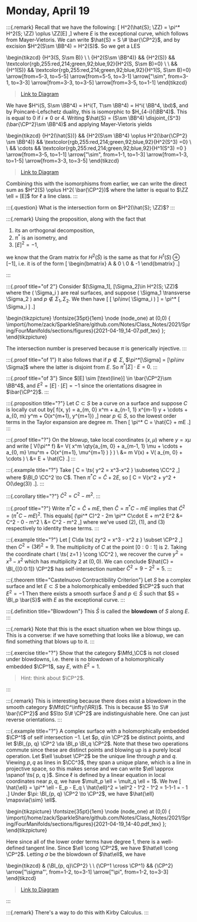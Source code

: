 # Monday, April 19


:::{.remark}
Recall that we have the following:
\[
H^2(\hat{S}; \ZZ) = \pi^* H^2(S; \ZZ) \oplus \ZZ[E]
,\]
where $E$ is the exceptional curve, which follows from Mayer-Vietoris.
We can write $\hat{S} = S \# \bar{\CP^2}$, and by excision $H^2(S\sm \BB^4) = H^2(S)$.
So we get a LES

\begin{tikzcd}
	{H^3(S, S\sm B)} \\
	\\
	{H^2(S\sm \BB^4)} && {H^2(S)} && \textcolor{rgb,255:red,214;green,92;blue,92}{H^2(S, S\sm B)=0} \\
	\\
	&& {H^1(S)} && \textcolor{rgb,255:red,214;green,92;blue,92}{H^1(S, S\sm B)=0}
	\arrow[from=5-3, to=5-5]
	\arrow[from=5-5, to=3-1]
	\arrow["\sim", from=3-1, to=3-3]
	\arrow[from=3-3, to=3-5]
	\arrow[from=3-5, to=1-1]
\end{tikzcd}

> [Link to Diagram](https://q.uiver.app/?q=WzAsNixbMiw0LCJIXjEoUykiXSxbNCw0LCJIXjEoUywgU1xcc20gQik9MCIsWzAsNjAsNjAsMV1dLFswLDIsIkheMihTXFxzbSBcXEJCXjQpIl0sWzIsMiwiSF4yKFMpIl0sWzQsMiwiSF4yKFMsIFNcXHNtIEIpPTAiLFswLDYwLDYwLDFdXSxbMCwwLCJIXjMoUywgU1xcc20gQikiXSxbMCwxXSxbMSwyXSxbMiwzLCJcXHNpbSJdLFszLDRdLFs0LDVdXQ==)

We have $H^i(S, S\sm \BB^4) = H^i(T, T\sm \BB^4) = H^i( \BB^4, \bd)$, and by Poincaré-Lefschetz duality, this is isomorphic to $H_{4-i}(\BB^4)$.
This is equal to 0 if $i\neq 0$ or $4$.
Writing $\hat{S} = (S\sm \BB^4) \disjoint_{S^3} (\bar{\CP^2}\sm \BB^4)$ and applying Mayer-Vietoris yields

\begin{tikzcd}
	{H^2(\hat{S})} && {H^2(S\sm \BB^4) \oplus H^2(\bar{\CP^2} \sm \BB^4)} && \textcolor{rgb,255:red,214;green,92;blue,92}{H^2(S^3) =0} \\
	\\
	&& \cdots && \textcolor{rgb,255:red,214;green,92;blue,92}{H^1(S^3) =0 }
	\arrow[from=3-5, to=1-1]
	\arrow["\sim", from=1-1, to=1-3]
	\arrow[from=1-3, to=1-5]
	\arrow[from=3-3, to=3-5]
\end{tikzcd}

> [Link to Diagram](https://q.uiver.app/?q=WzAsNSxbNCwyLCJIXjEoU14zKSA9MCAiLFswLDYwLDYwLDFdXSxbMCwwLCJIXjIoXFxoYXR7U30pIl0sWzIsMCwiSF4yKFNcXHNtIFxcQkJeNCkgXFxvcGx1cyBIXjIoXFxiYXJ7XFxDUF4yfSBcXHNtIFxcQkJeNCkiXSxbNCwwLCJIXjIoU14zKSA9MCIsWzAsNjAsNjAsMV1dLFsyLDIsIlxcY2RvdHMiXSxbMCwxXSxbMSwyLCJcXHNpbSJdLFsyLDNdLFs0LDBdXQ==)

Combining this with the isomorphisms from earlier, we can write the direct sum as $H^2(S) \oplus H^2( \bar{\CP^2})$ where the latter is equal to $\ZZ \ell = [E]$ for $\ell$ a line class.
:::

:::{.question}
What is the intersection form on $H^2(\hat{S}; \ZZ)$?
:::

:::{.remark}
Using the proposition, along with the fact that 

1. its an orthogonal decomposition, 
2. $\pi^*$ is an isometry, and 
3. $[E]^2 = -1$, 

we know that the Gram matrix for $H^2(\hat{S})$ is the same as that for $H^1(S) \oplus [-1]$, i.e. it is of the form
\[
\begin{bmatrix}
A & 0 
\\
0 & -1
\end{bmatrix}
.\]

:::

:::{.proof title="of 2"}
Consider $[\Sigma_1], [\Sigma_2]\in H^2(S; \ZZ)$ where the \( \Sigma_i \) are real surfaces, and suppose \( \Sigma_1 \transverse \Sigma_2 \) and $p\not\in \Sigma_1, \Sigma_2$.
We then have 
\[
[ \pi\inv( \Sigma_i ) ] = \pi^* [ \Sigma_i ] 
.\]

\begin{tikzpicture}
\fontsize{35pt}{1em} 
\node (node_one) at (0,0) { \import{/home/zack/SparkleShare/github.com/Notes/Class_Notes/2021/Spring/FourManifolds/sections/figures}{2021-04-19_14-07.pdf_tex} };
\end{tikzpicture}

The intersection number is preserved because $\pi$ is generically injective.
:::

:::{.proof title="of 1"}
It also follows that if $p\not\in \Sigma$, $\pi^*[\Sigma] = [\pi\inv \Sigma]$ where the latter is disjoint from $E$.
So $\pi^*[\Sigma] \cdot E = 0$.
:::

:::{.proof title="of 3"}
Since $[E] \sim [\text{line}] \in \bar{\CP^2}\sm \BB^4$, and $E^2 = [E] \cdot [E] = -1$ since the orientations disagree in $\bar{\CP^2}$.
:::

:::{.proposition title="?"}
Let $C \subset S$ be a curve on a surface and suppose $C$ is locally cut out by\[
f(x, y) = a_{m, 0} x^m + a_{n-1, 1} x^{m-1} y + \cdots + a_{0, m} y^m + O(x^{m+1}, y^{m+1})
,\]
near $p\in S$, so the lowest order terms in the Taylor expansion are degree $m$.
Then \[
\pi^* C = \hat{C} + mE
.\]
:::

:::{.proof title="?"}
On the blowup, take local coordinates $(x, \mu)$ where $y = x\mu$ and write
\[
V(\pi^* f) 
&= V( x^m \qty{a_{m, 0} + a_{m-1, 1} \mu + \cdots + a_{0, m} \mu^m + O(x^{m+1}, \mu^{m+1} )  } ) \\
&= m V(x) + V( a_{m, 0} + \cdots ) \\
&= E + \hat{C}
.\]
:::

:::{.example title="?"}
Take 
\[
C = \ts{ y^2 = x^3-x^2 } \subseteq \CC^2
,\] 
where $\Bl_0 \CC^2 \to C$.
Then $\pi^* C = \hat{C} + 2E$, so 
\[
C = V(x^2 + y^2 + O(\deg(3))
.\].
:::

:::{.corollary title="?"}
$\hat{C}^2 = C^2 - m^2$.
:::

:::{.proof title="?"}
Write $\pi^* C = \hat{C} + mE$, then $\hat{C} = \pi^* C - mE$ implies that $\hat{C}^2 = (\pi^* C - mE)^2$.
This equals\[
(\pi^* C)^2 - 2m \pi^* C\cdot E + m^2 E^2
&= C^2 - 0 - m^2 \\
&= C^2 - m^2
,\]
where we've used (2), (1), and (3) respectively to identity these terms.
:::

:::{.example title="?"}
Let 
\[
C\da \ts{ zy^2 = x^3 - x^2 z } \subset \CP^2
,\]
then $C^2 = (3\ell)^2 = 9$.
The multiplicity of $C$ at the point $[0:0:1]$ is 2.
Taking the coordinate chart \( \ts{ z=1 } \cong \CC^2 \), we recover the curve $y^2 = x^3 - x^2$ which has multiplicity 2 at $(0, 0)$.
We can conclude $\hat{C} = \Bl_{[0:0:1]} \CP^2$ has self-intersection number $\hat{C}^2 = 9-2^2 = 5$.
:::

:::{.theorem title="Castelnuovo Contractibility Criterion"}
Let $S$ be a complex surface and let $E \subset S$ be a holomorphically embedded $\CP^2$ such that $E^2 = -1$
Then there exists a smooth surface $\bar{S}$ and $p\in \bar{S}$ such that $S = \Bl_p \bar{S}$ with $E$ as the exceptional curve.
:::

:::{.definition title="Blowdown"}
This $\bar{S}$ is called the **blowdown** of $S$ along $E$.
:::

:::{.remark}
Note that this is the exact situation when we blow things up.
This is a converse: if we have something that looks like a blowup, we can find something that blows up to it.
:::

:::{.exercise title="?"}
Show that the category $\Mfd_\CC$ is not closed under blowdowns, i.e. there is no blowdown of a holomorphically embedded $\CP^1$, say $E$, with $E^2 = 1$.

> Hint: think about $\CP^2$.

:::

:::{.remark}
This is interesting because there does exist a blowdown in the smooth category $\Mfd(C^\infty(\RR))$.
This is because $S \to S\# \bar{\CP^2}$ and $S\to S\# \CP^2$ are indistinguishable here.
One can just reverse orientations.
:::

:::{.example title="?"}
A complex surface with a holomorphically embedded $\CP^1$ of self intersection $-1$.
Let $p, q\in \CP^2$ be distinct points, and let $\Bl_{p, q} \CP^2 \da \Bl_p \Bl_q \CP^2$.
Note that these two operations commute since these are distinct points and blowing up is a purely local operation.
Let $\ell \subset \CP^2$ be the unique line through $p$ and $q$.
Viewing $p, q$ as lines in $\CC^3$, they span a unique plane, which is a line in projective space, so this makes sense and we can write $\ell \approx \spanof \ts{ p, q }$.
Since $\ell$ is defined by a linear equation in local coordinates near $p, q$, we have $\mult_p \ell = \mult_q \ell = 1$.
We hve
\[
\hat{\ell} = \pi^* \ell - E_p - E_q \\
\hat{\ell}^2 = \ell^2 - 1^2 - 1^2 = 1-1-1 = - 1
.\]
Under $\pi: \Bl_{p, q} \CP^2 \to \CP^2$, we have $\hat{\ell} \mapsvia{\sim} \ell$.

\begin{tikzpicture}
\fontsize{35pt}{1em} 
\node (node_one) at (0,0) { \import{/home/zack/SparkleShare/github.com/Notes/Class_Notes/2021/Spring/FourManifolds/sections/figures}{2021-04-19_14-40.pdf_tex} };
\end{tikzpicture}

Here since all of the lower order terms have degree 1, there is a well-defined tangent line.
Since $\ell \cong \CP^2$, we have $\hat\ell \cong \CP^2$.
Letting $\sigma$ be the blowdown of $\hat\ell$, we have


\begin{tikzcd}
	& {\Bl_{p, q}\CP^2} \\
	\\
	{\CP^1 \cross \CP^1} && {\CP^2}
	\arrow["\sigma"', from=1-2, to=3-1]
	\arrow["\pi", from=1-2, to=3-3]
\end{tikzcd}

> [Link to Diagram](https://q.uiver.app/?q=WzAsMyxbMSwwLCJcXEJsX3twLCBxfVxcQ1BeMiJdLFsyLDIsIlxcQ1BeMiJdLFswLDIsIlxcQ1BeMSBcXGNyb3NzIFxcQ1BeMSJdLFswLDIsIlxcc2lnbWEiLDJdLFswLDEsIlxccGkiXV0=)

:::

:::{.remark}
There's a way to do this with Kirby Calculus.
:::














